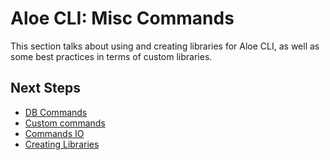 # Aloe CLI: Misc Commands

This section talks about using and creating libraries for Aloe CLI, as well as some best practices in terms of custom libraries.

## Next Steps

- [DB Commands](/aloe-cli/v/1.0/commands/db-commands)
- [Custom commands](/aloe-cli/v/1.0/commands/custom)
- [Commands IO](/aloe-cli/v/1.0/commands/io)
- [Creating Libraries](/aloe-cli/v/1.0/libraries)
